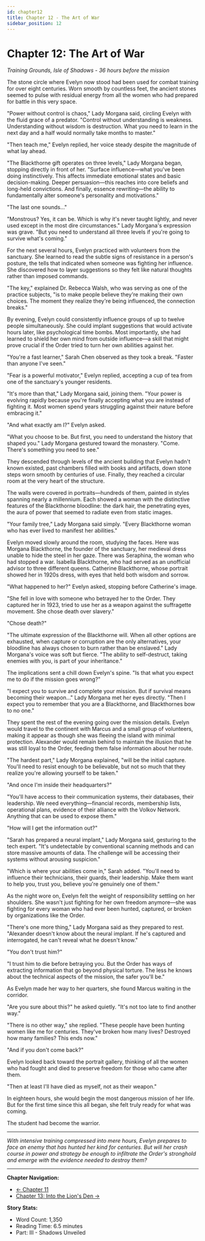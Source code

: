 ```yaml
---
id: chapter12
title: Chapter 12 - The Art of War
sidebar_position: 12
---
```


# Chapter 12: The Art of War

*Training Grounds, Isle of Shadows - 36 hours before the mission*

The stone circle where Evelyn now stood had been used for combat training for over eight centuries. Worn smooth by countless feet, the ancient stones seemed to pulse with residual energy from all the women who had prepared for battle in this very space.

"Power without control is chaos," Lady Morgana said, circling Evelyn with the fluid grace of a predator. "Control without understanding is weakness. Understanding without wisdom is destruction. What you need to learn in the next day and a half would normally take months to master."

"Then teach me," Evelyn replied, her voice steady despite the magnitude of what lay ahead.

"The Blackthorne gift operates on three levels," Lady Morgana began, stopping directly in front of her. "Surface influence—what you've been doing instinctively. This affects immediate emotional states and basic decision-making. Deeper persuasion—this reaches into core beliefs and long-held convictions. And finally, essence rewriting—the ability to fundamentally alter someone's personality and motivations."

"The last one sounds..."

"Monstrous? Yes, it can be. Which is why it's never taught lightly, and never used except in the most dire circumstances." Lady Morgana's expression was grave. "But you need to understand all three levels if you're going to survive what's coming."

For the next several hours, Evelyn practiced with volunteers from the sanctuary. She learned to read the subtle signs of resistance in a person's posture, the tells that indicated when someone was fighting her influence. She discovered how to layer suggestions so they felt like natural thoughts rather than imposed commands.

"The key," explained Dr. Rebecca Walsh, who was serving as one of the practice subjects, "is to make people believe they're making their own choices. The moment they realize they're being influenced, the connection breaks."

By evening, Evelyn could consistently influence groups of up to twelve people simultaneously. She could implant suggestions that would activate hours later, like psychological time bombs. Most importantly, she had learned to shield her own mind from outside influence—a skill that might prove crucial if the Order tried to turn her own abilities against her.

"You're a fast learner," Sarah Chen observed as they took a break. "Faster than anyone I've seen."

"Fear is a powerful motivator," Evelyn replied, accepting a cup of tea from one of the sanctuary's younger residents.

"It's more than that," Lady Morgana said, joining them. "Your power is evolving rapidly because you're finally accepting what you are instead of fighting it. Most women spend years struggling against their nature before embracing it."

"And what exactly am I?" Evelyn asked.

"What you choose to be. But first, you need to understand the history that shaped you." Lady Morgana gestured toward the monastery. "Come. There's something you need to see."

They descended through levels of the ancient building that Evelyn hadn't known existed, past chambers filled with books and artifacts, down stone steps worn smooth by centuries of use. Finally, they reached a circular room at the very heart of the structure.

The walls were covered in portraits—hundreds of them, painted in styles spanning nearly a millennium. Each showed a woman with the distinctive features of the Blackthorne bloodline: the dark hair, the penetrating eyes, the aura of power that seemed to radiate even from static images.

"Your family tree," Lady Morgana said simply. "Every Blackthorne woman who has ever lived to manifest her abilities."

Evelyn moved slowly around the room, studying the faces. Here was Morgana Blackthorne, the founder of the sanctuary, her medieval dress unable to hide the steel in her gaze. There was Seraphina, the woman who had stopped a war. Isabella Blackthorne, who had served as an unofficial advisor to three different queens. Catherine Blackthorne, whose portrait showed her in 1920s dress, with eyes that held both wisdom and sorrow.

"What happened to her?" Evelyn asked, stopping before Catherine's image.

"She fell in love with someone who betrayed her to the Order. They captured her in 1923, tried to use her as a weapon against the suffragette movement. She chose death over slavery."

"Chose death?"

"The ultimate expression of the Blackthorne will. When all other options are exhausted, when capture or corruption are the only alternatives, your bloodline has always chosen to burn rather than be enslaved." Lady Morgana's voice was soft but fierce. "The ability to self-destruct, taking enemies with you, is part of your inheritance."

The implications sent a chill down Evelyn's spine. "Is that what you expect me to do if the mission goes wrong?"

"I expect you to survive and complete your mission. But if survival means becoming their weapon..." Lady Morgana met her eyes directly. "Then I expect you to remember that you are a Blackthorne, and Blackthornes bow to no one."

They spent the rest of the evening going over the mission details. Evelyn would travel to the continent with Marcus and a small group of volunteers, making it appear as though she was fleeing the island with minimal protection. Alexander would remain behind to maintain the illusion that he was still loyal to the Order, feeding them false information about her route.

"The hardest part," Lady Morgana explained, "will be the initial capture. You'll need to resist enough to be believable, but not so much that they realize you're allowing yourself to be taken."

"And once I'm inside their headquarters?"

"You'll have access to their communication systems, their databases, their leadership. We need everything—financial records, membership lists, operational plans, evidence of their alliance with the Volkov Network. Anything that can be used to expose them."

"How will I get the information out?"

"Sarah has prepared a neural implant," Lady Morgana said, gesturing to the tech expert. "It's undetectable by conventional scanning methods and can store massive amounts of data. The challenge will be accessing their systems without arousing suspicion."

"Which is where your abilities come in," Sarah added. "You'll need to influence their technicians, their guards, their leadership. Make them want to help you, trust you, believe you're genuinely one of them."

As the night wore on, Evelyn felt the weight of responsibility settling on her shoulders. She wasn't just fighting for her own freedom anymore—she was fighting for every woman who had ever been hunted, captured, or broken by organizations like the Order.

"There's one more thing," Lady Morgana said as they prepared to rest. "Alexander doesn't know about the neural implant. If he's captured and interrogated, he can't reveal what he doesn't know."

"You don't trust him?"

"I trust him to die before betraying you. But the Order has ways of extracting information that go beyond physical torture. The less he knows about the technical aspects of the mission, the safer you'll be."

As Evelyn made her way to her quarters, she found Marcus waiting in the corridor.

"Are you sure about this?" he asked quietly. "It's not too late to find another way."

"There is no other way," she replied. "These people have been hunting women like me for centuries. They've broken how many lives? Destroyed how many families? This ends now."

"And if you don't come back?"

Evelyn looked back toward the portrait gallery, thinking of all the women who had fought and died to preserve freedom for those who came after them.

"Then at least I'll have died as myself, not as their weapon."

In eighteen hours, she would begin the most dangerous mission of her life. But for the first time since this all began, she felt truly ready for what was coming.

The student had become the warrior.

---

*With intensive training compressed into mere hours, Evelyn prepares to face an enemy that has hunted her kind for centuries. But will her crash course in power and strategy be enough to infiltrate the Order's stronghold and emerge with the evidence needed to destroy them?*

---

**Chapter Navigation:**
- [← Chapter 11](chapter11)
- [Chapter 13: Into the Lion's Den →](chapter13)

**Story Stats:**
- Word Count: 1,350
- Reading Time: 6.5 minutes
- Part: III - Shadows Unveiled
